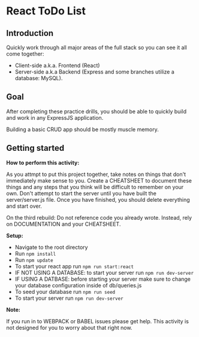 # React ToDo List

## Introduction

Quickly work through all major areas of the full stack so you can see it all come together:

- Client-side a.k.a. Frontend (React)
- Server-side a.k.a Backend (Express and some branches utilize a database: MySQL).

## Goal

After completing these practice drills, you should be able to quickly build and work in any ExpressJS application.

Building a basic CRUD app should be mostly muscle memory.

## Getting started

**How to perform this activity:**

As you attmpt to put this project together, take notes on things that don't immediately make sense to you. Create a CHEATSHEET to document these things and any steps that you think will be difficult to remember on your own. Don't attempt to start the server until you have built the server/server.js file. Once you have finished, you should delete everything and start over.

On the third rebuild: Do not reference code you already wrote. Instead, rely on DOCUMENTATION and your CHEATSHEET.

**Setup:**

- Navigate to the root directory
- Run `npm install`
- Run `npm update`
- To start your react app run `npm run start:react`
- IF NOT USING A DATABASE: to start your server run `npm run dev-server`
- IF USING A DATBASE: before starting your server make sure to change your database configuration inside of db/queries.js
- To seed your database run `npm run seed`
- To start your server run `npm run dev-server`

**Note:**

If you run in to WEBPACK or BABEL issues please get help. This activity is not designed for you to worry about that right now.
